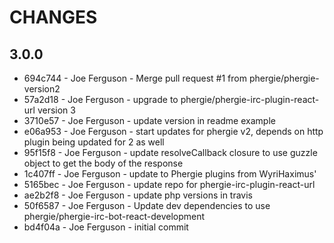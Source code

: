 # CHANGES

## 3.0.0

* 694c744 - Joe Ferguson - Merge pull request #1 from phergie/phergie-version2
* 57a2d18 - Joe Ferguson - upgrade to phergie/phergie-irc-plugin-react-url version 3
* 3710e57 - Joe Ferguson - update version in readme example
* e06a953 - Joe Ferguson - start updates for phergie v2, depends on http plugin being updated for 2 as well
* 95f15f8 - Joe Ferguson - update resolveCallback closure to use guzzle object to get the body of the response
* 1c407ff - Joe Ferguson - update to Phergie plugins from WyriHaximus'
* 5165bec - Joe Ferguson - update repo for phergie-irc-plugin-react-url
* ae2b2f8 - Joe Ferguson - update php versions in travis
* 50f6587 - Joe Ferguson - Update dev dependencies to use phergie/phergie-irc-bot-react-development
* bd4f04a - Joe Ferguson - initial commit
